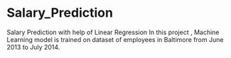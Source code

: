 # Salary_Prediction
Salary Prediction  with help of Linear Regression
In this project , Machine Learning model is trained on dataset of employees in Baltimore from June 2013 to July 2014.
